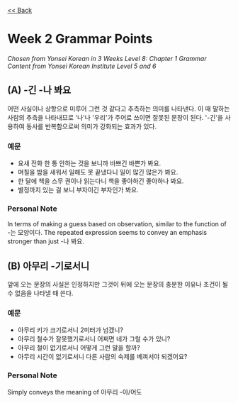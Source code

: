 [<< Back](index.md)

# Week 2 Grammar Points
*Chosen from Yonsei Korean in 3 Weeks Level 8: Chapter 1 Grammar*  
*Content from Yonsei Korean Institute Level 5 and 6*

## (A) -긴 -나 봐요
어떤 사실이나 상항으로 미루어 그런 것 같다고 추측하는 의미를 나타낸다. 이 때 말하는 사람의 추측을 나타내므로 '나'나 '우리'가 주어로 쓰이면 잘못된 문장이 된다. '-긴'을 사용하여 동사를 반복함으로써 의미가 강화되는 효과가 있다.

### 예문
- 요새 전화 한 통 안하는 것을 보니까 바쁘긴 바쁜가 봐요.
- 며칠을 밤을 새워서 일해도 못 끝냈다니 일이 많긴 많은가 봐요.
- 한 달에 책을 스무 권이나 읽는다니 책을 좋아하긴 좋아하나 봐요.
- 별정까지 있는 걸 보니 부자이긴 부자인가 봐요.

### Personal Note
In terms of making a guess based on observation, similar to the function of -는 모양이다. The repeated expression seems to convey an emphasis stronger than just -나 봐요.


## (B) 아무리 -기로서니
앞에 오는 문장의 사실은 인정하지만 그것이 뒤에 오는 문장의 충분한 이유나 조건이 될 수 없음을 나타낼 때 쓴다.

### 예문
- 아무리 키가 크기로서니 2미터가 넘겠니?
- 아무리 철수가 잘못했기로서니 어쩌면 네가 그럴 수가 있니?
- 아무리 철이 없기로서니 어떻게 그런 말을 할까?
- 아무리 시간이 없기로서니 다른 사람의 숙제를 베껴서야 되겠어요?

### Personal Note
Simply conveys the meaning of 아무리 -아/어도
